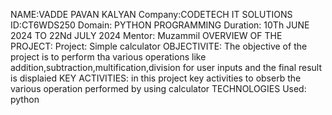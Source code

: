NAME:VADDE PAVAN KALYAN
Company:CODETECH IT SOLUTIONS
ID:CT6WDS250
Domain: PYTHON PROGRAMMING
Duration: 10Th JUNE 2024 TO 22Nd JULY 2024
Mentor: Muzammil
OVERVIEW OF THE PROJECT:
Project: Simple calculator
OBJECTIVITE:
The objective of the project is to perform tha various operations like addition,subtraction,multification,division for user inputs and the final result is displaied
KEY ACTIVITIES:
in this project key activities to obserb the various operation performed by using calculator 
TECHNOLOGIES Used:
python 
